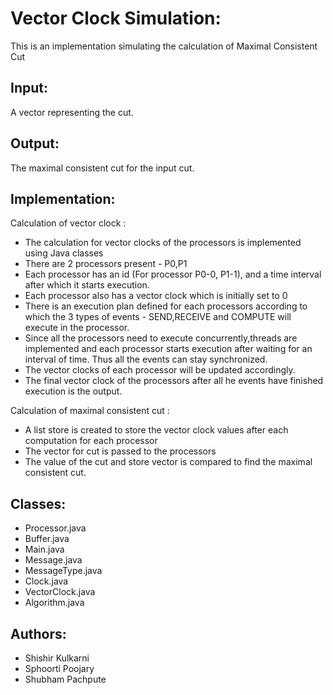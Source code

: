 Vector Clock Simulation:
=================================
This is an implementation simulating the calculation of Maximal Consistent Cut

Input:
------
A vector representing the cut.

Output:
-------
The maximal consistent cut for the input cut.

Implementation:
---------------
Calculation of vector clock :

* The calculation for vector clocks of the processors is implemented using Java
classes
* There are 2 processors present - P0,P1
* Each processor has an id (For processor P0-0, P1-1), and a time 
interval after which it starts execution.
* Each processor also has a vector clock which is initially set to 0
* There is an execution plan defined for each processors according to which the
3 types of events - SEND,RECEIVE and COMPUTE will execute in the processor.
* Since all the processors need to execute concurrently,threads are implemented
and each processor starts execution after waiting for an interval of time. Thus
all the events can stay synchronized.
* The vector clocks of each processor will be updated accordingly.
* The final vector clock of the processors after all he events have finished 
execution is the output.

Calculation of maximal consistent cut :

* A list store is created to store the vector clock values after each computation for each processor
* The vector for cut is passed to the processors
* The value of the cut and store vector is compared to find the maximal consistent cut.


Classes:
--------
* Processor.java
* Buffer.java
* Main.java
* Message.java
* MessageType.java
* Clock.java
* VectorClock.java
* Algorithm.java


Authors:
--------
* Shishir Kulkarni
* Sphoorti Poojary
* Shubham Pachpute
